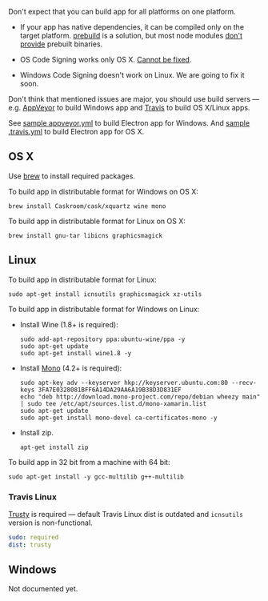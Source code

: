 Don't expect that you can build app for all platforms on one platform.

* If your app has native dependencies, it can be compiled only on the target platform.
[prebuild](https://www.npmjs.com/package/prebuild) is a solution, but most node modules [don't provide](https://github.com/atom/node-keytar/issues/27) prebuilt binaries.

* OS Code Signing works only OS X. [Cannot be fixed](http://stackoverflow.com/a/12156576).
* Windows Code Signing doesn't work on Linux. We are going to fix it soon.

Don't think that mentioned issues are major, you should use build servers — e.g. [AppVeyor](http://www.appveyor.com/) to build Windows app and [Travis](https://travis-ci.org) to build OS X/Linux apps.

See [sample appveyor.yml](https://github.com/develar/onshape-desktop-shell/blob/master/appveyor.yml) to build Electron app for Windows.
And [sample .travis.yml](https://github.com/develar/onshape-desktop-shell/blob/master/.travis.yml) to build Electron app for OS X.

## OS X

Use [brew](http://brew.sh) to install required packages.

To build app in distributable format for Windows on OS X:
```
brew install Caskroom/cask/xquartz wine mono
```

To build app in distributable format for Linux on OS X:
```
brew install gnu-tar libicns graphicsmagick
```

## Linux
To build app in distributable format for Linux:
```
sudo apt-get install icnsutils graphicsmagick xz-utils
```

To build app in distributable format for Windows on Linux:
* Install Wine (1.8+ is required):

  ```
  sudo add-apt-repository ppa:ubuntu-wine/ppa -y
  sudo apt-get update
  sudo apt-get install wine1.8 -y
  ```

* Install [Mono](http://www.mono-project.com/docs/getting-started/install/linux/#usage) (4.2+ is required):

  ```
  sudo apt-key adv --keyserver hkp://keyserver.ubuntu.com:80 --recv-keys 3FA7E0328081BFF6A14DA29AA6A19B38D3D831EF
  echo "deb http://download.mono-project.com/repo/debian wheezy main" | sudo tee /etc/apt/sources.list.d/mono-xamarin.list
  sudo apt-get update
  sudo apt-get install mono-devel ca-certificates-mono -y
  ```

* Install zip.
  ```
  apt-get install zip
  ```

To build app in 32 bit from a machine with 64 bit:

```
sudo apt-get install -y gcc-multilib g++-multilib
```

### Travis Linux
[Trusty](https://docs.travis-ci.com/user/trusty-ci-environment/) is required — default Travis Linux dist is outdated and `icnsutils` version is non-functional.
```yaml
sudo: required
dist: trusty
```

## Windows

Not documented yet.
